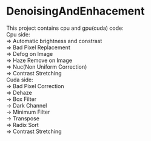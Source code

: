 # DenoisingAndEnhacement
This project contains cpu and gpu(cuda) code: <br />
Cpu side: <br />
  => Automatic brightness and constrast <br />
  => Bad Pixel Replacement <br />
  => Defog on Image <br />
  => Haze Remove on Image <br />
  => Nuc(Non Uniform Correction) <br />
  => Contrast Stretching <br />
Cuda side: <br />
  => Bad Pixel Correction <br />
  => Dehaze <br />
      -> Box Filter <br />
      -> Dark Channel <br />
      -> Minimum Filter <br />
      -> Transpose <br />
  => Radix Sort <br />
  => Contrast Stretching <br />
  
